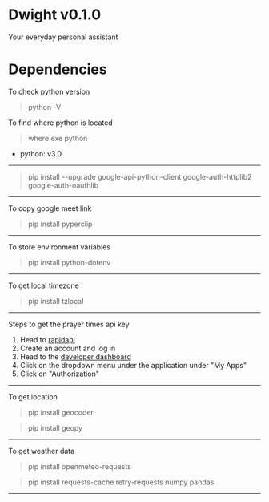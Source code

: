 # Dwight v0.1.0

Your everyday personal assistant

# Dependencies

To check python version
> python -V

To find where python is located
> where.exe python

- python: v3.0

---

> pip install --upgrade google-api-python-client google-auth-httplib2 google-auth-oauthlib

---

To copy google meet link
> pip install pyperclip

---

To store environment variables
> pip install python-dotenv

---

To get local timezone
> pip install tzlocal

---

Steps to get the prayer times api key

1. Head to [rapidapi](https://rapidapi.com)
2. Create an account and log in
3. Head to the [developer dashboard](https://rapidapi.com/developer)
4. Click on the dropdown menu under the application under "My Apps"
5. Click on "Authorization"

---

To get location

> pip install geocoder

> pip install geopy

---

To get weather data

> pip install openmeteo-requests

> pip install requests-cache retry-requests numpy pandas

---
